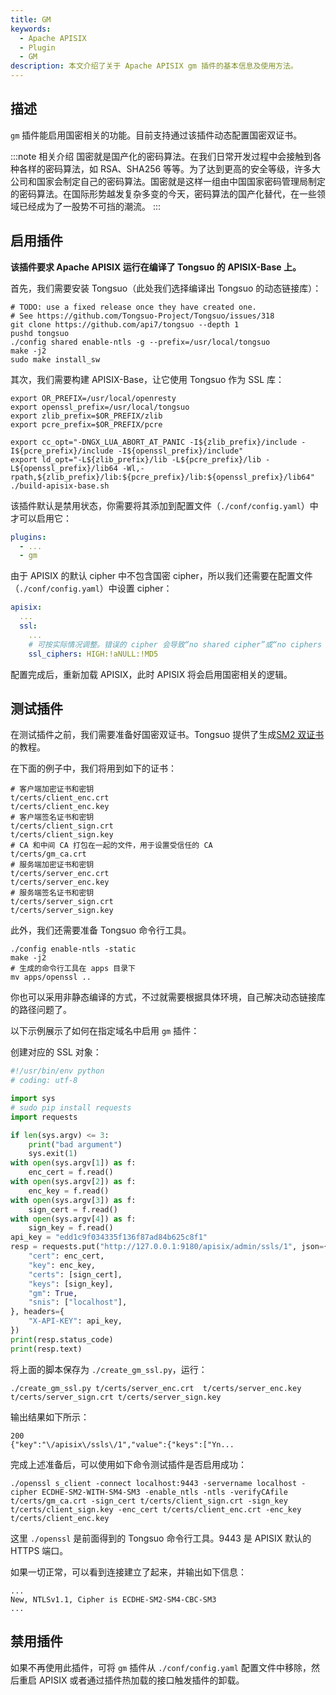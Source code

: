 ```yaml
---
title: GM
keywords:
  - Apache APISIX
  - Plugin
  - GM
description: 本文介绍了关于 Apache APISIX gm 插件的基本信息及使用方法。
---
```


<!--
#
# Licensed to the Apache Software Foundation (ASF) under one or more
# contributor license agreements.  See the NOTICE file distributed with
# this work for additional information regarding copyright ownership.
# The ASF licenses this file to You under the Apache License, Version 2.0
# (the "License"); you may not use this file except in compliance with
# the License.  You may obtain a copy of the License at
#
#     http://www.apache.org/licenses/LICENSE-2.0
#
# Unless required by applicable law or agreed to in writing, software
# distributed under the License is distributed on an "AS IS" BASIS,
# WITHOUT WARRANTIES OR CONDITIONS OF ANY KIND, either express or implied.
# See the License for the specific language governing permissions and
# limitations under the License.
#
-->

## 描述

`gm` 插件能启用国密相关的功能。目前支持通过该插件动态配置国密双证书。

:::note 相关介绍
国密就是国产化的密码算法。在我们日常开发过程中会接触到各种各样的密码算法，如 RSA、SHA256 等等。为了达到更高的安全等级，许多大公司和国家会制定自己的密码算法。国密就是这样一组由中国国家密码管理局制定的密码算法。在国际形势越发复杂多变的今天，密码算法的国产化替代，在一些领域已经成为了一股势不可挡的潮流。
:::

## 启用插件

**该插件要求 Apache APISIX 运行在编译了 Tongsuo 的 APISIX-Base 上。**

首先，我们需要安装 Tongsuo（此处我们选择编译出 Tongsuo 的动态链接库）：

```
# TODO: use a fixed release once they have created one.
# See https://github.com/Tongsuo-Project/Tongsuo/issues/318
git clone https://github.com/api7/tongsuo --depth 1
pushd tongsuo
./config shared enable-ntls -g --prefix=/usr/local/tongsuo
make -j2
sudo make install_sw
```

其次，我们需要构建 APISIX-Base，让它使用 Tongsuo 作为 SSL 库：

```
export OR_PREFIX=/usr/local/openresty
export openssl_prefix=/usr/local/tongsuo
export zlib_prefix=$OR_PREFIX/zlib
export pcre_prefix=$OR_PREFIX/pcre

export cc_opt="-DNGX_LUA_ABORT_AT_PANIC -I${zlib_prefix}/include -I${pcre_prefix}/include -I${openssl_prefix}/include"
export ld_opt="-L${zlib_prefix}/lib -L${pcre_prefix}/lib -L${openssl_prefix}/lib64 -Wl,-rpath,${zlib_prefix}/lib:${pcre_prefix}/lib:${openssl_prefix}/lib64"
./build-apisix-base.sh
```

该插件默认是禁用状态，你需要将其添加到配置文件（`./conf/config.yaml`）中才可以启用它：

```yaml
plugins:
  - ...
  - gm
```

由于 APISIX 的默认 cipher 中不包含国密 cipher，所以我们还需要在配置文件（`./conf/config.yaml`）中设置 cipher：

```yaml
apisix:
  ...
  ssl:
    ...
    # 可按实际情况调整。错误的 cipher 会导致“no shared cipher”或“no ciphers available”报错。
    ssl_ciphers: HIGH:!aNULL:!MD5

```

配置完成后，重新加载 APISIX，此时 APISIX 将会启用国密相关的逻辑。

## 测试插件

在测试插件之前，我们需要准备好国密双证书。Tongsuo 提供了生成[SM2 双证书](https://www.yuque.com/tsdoc/ts/sulazb)的教程。

在下面的例子中，我们将用到如下的证书：

```
# 客户端加密证书和密钥
t/certs/client_enc.crt
t/certs/client_enc.key
# 客户端签名证书和密钥
t/certs/client_sign.crt
t/certs/client_sign.key
# CA 和中间 CA 打包在一起的文件，用于设置受信任的 CA
t/certs/gm_ca.crt
# 服务端加密证书和密钥
t/certs/server_enc.crt
t/certs/server_enc.key
# 服务端签名证书和密钥
t/certs/server_sign.crt
t/certs/server_sign.key
```

此外，我们还需要准备 Tongsuo 命令行工具。

```
./config enable-ntls -static
make -j2
# 生成的命令行工具在 apps 目录下
mv apps/openssl ..
```

你也可以采用非静态编译的方式，不过就需要根据具体环境，自己解决动态链接库的路径问题了。

以下示例展示了如何在指定域名中启用 `gm` 插件：

创建对应的 SSL 对象：

```python
#!/usr/bin/env python
# coding: utf-8

import sys
# sudo pip install requests
import requests

if len(sys.argv) <= 3:
    print("bad argument")
    sys.exit(1)
with open(sys.argv[1]) as f:
    enc_cert = f.read()
with open(sys.argv[2]) as f:
    enc_key = f.read()
with open(sys.argv[3]) as f:
    sign_cert = f.read()
with open(sys.argv[4]) as f:
    sign_key = f.read()
api_key = "edd1c9f034335f136f87ad84b625c8f1"
resp = requests.put("http://127.0.0.1:9180/apisix/admin/ssls/1", json={
    "cert": enc_cert,
    "key": enc_key,
    "certs": [sign_cert],
    "keys": [sign_key],
    "gm": True,
    "snis": ["localhost"],
}, headers={
    "X-API-KEY": api_key,
})
print(resp.status_code)
print(resp.text)
```

将上面的脚本保存为 `./create_gm_ssl.py`，运行：

```shell
./create_gm_ssl.py t/certs/server_enc.crt  t/certs/server_enc.key t/certs/server_sign.crt t/certs/server_sign.key
```

输出结果如下所示：

```
200
{"key":"\/apisix\/ssls\/1","value":{"keys":["Yn...
```

完成上述准备后，可以使用如下命令测试插件是否启用成功：

```shell
./openssl s_client -connect localhost:9443 -servername localhost -cipher ECDHE-SM2-WITH-SM4-SM3 -enable_ntls -ntls -verifyCAfile t/certs/gm_ca.crt -sign_cert t/certs/client_sign.crt -sign_key t/certs/client_sign.key -enc_cert t/certs/client_enc.crt -enc_key t/certs/client_enc.key
```

这里 `./openssl` 是前面得到的 Tongsuo 命令行工具。9443 是 APISIX 默认的 HTTPS 端口。

如果一切正常，可以看到连接建立了起来，并输出如下信息：

```
...
New, NTLSv1.1, Cipher is ECDHE-SM2-SM4-CBC-SM3
...
```

## 禁用插件

如果不再使用此插件，可将 `gm` 插件从 `./conf/config.yaml` 配置文件中移除，然后重启 APISIX 或者通过插件热加载的接口触发插件的卸载。
